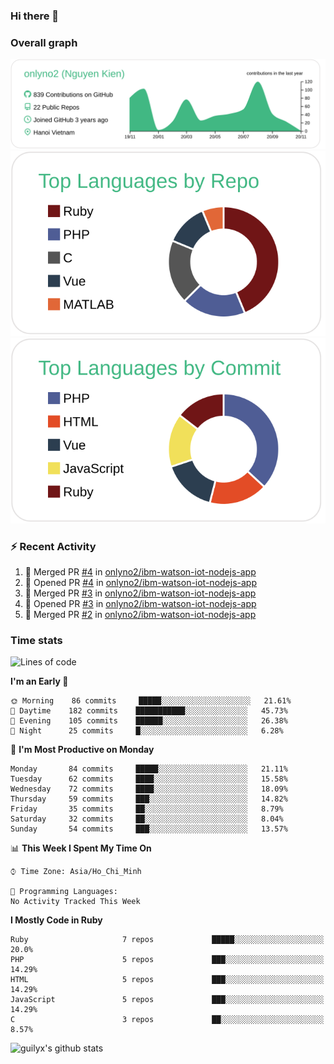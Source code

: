 ### Hi there 👋

### Overall graph
[![](https://raw.githubusercontent.com/onlyno2/onlyno2/master/profile-summary-card-output/vue/0-profile-details.svg)](https://github.com/vn7n24fzkq/github-profile-summary-cards)
[![](https://raw.githubusercontent.com/onlyno2/onlyno2/master/profile-summary-card-output/vue/1-repos-per-language.svg)](https://github.com/vn7n24fzkq/github-profile-summary-cards)
[![](https://raw.githubusercontent.com/onlyno2/onlyno2/master/profile-summary-card-output/vue/2-most-commit-language.svg)](https://github.com/vn7n24fzkq/github-profile-summary-cards)

### :zap: Recent Activity
<!--START_SECTION:activity-->
1. 🎉 Merged PR [#4](https://github.com/onlyno2/ibm-watson-iot-nodejs-app/pull/4) in [onlyno2/ibm-watson-iot-nodejs-app](https://github.com/onlyno2/ibm-watson-iot-nodejs-app)
2. 💪 Opened PR [#4](https://github.com/onlyno2/ibm-watson-iot-nodejs-app/pull/4) in [onlyno2/ibm-watson-iot-nodejs-app](https://github.com/onlyno2/ibm-watson-iot-nodejs-app)
3. 🎉 Merged PR [#3](https://github.com/onlyno2/ibm-watson-iot-nodejs-app/pull/3) in [onlyno2/ibm-watson-iot-nodejs-app](https://github.com/onlyno2/ibm-watson-iot-nodejs-app)
4. 💪 Opened PR [#3](https://github.com/onlyno2/ibm-watson-iot-nodejs-app/pull/3) in [onlyno2/ibm-watson-iot-nodejs-app](https://github.com/onlyno2/ibm-watson-iot-nodejs-app)
5. 🎉 Merged PR [#2](https://github.com/onlyno2/ibm-watson-iot-nodejs-app/pull/2) in [onlyno2/ibm-watson-iot-nodejs-app](https://github.com/onlyno2/ibm-watson-iot-nodejs-app)
<!--END_SECTION:activity-->

### Time stats
<!--START_SECTION:waka-->
![Lines of code](https://img.shields.io/badge/From%20Hello%20World%20I%27ve%20Written-5.2%20million%20lines%20of%20code-blue)

**I'm an Early 🐤** 

```text
🌞 Morning    86 commits     █████░░░░░░░░░░░░░░░░░░░░   21.61% 
🌆 Daytime    182 commits    ███████████░░░░░░░░░░░░░░   45.73% 
🌃 Evening    105 commits    ██████░░░░░░░░░░░░░░░░░░░   26.38% 
🌙 Night      25 commits     █░░░░░░░░░░░░░░░░░░░░░░░░   6.28%

```
📅 **I'm Most Productive on Monday** 

```text
Monday       84 commits     █████░░░░░░░░░░░░░░░░░░░░   21.11% 
Tuesday      62 commits     ████░░░░░░░░░░░░░░░░░░░░░   15.58% 
Wednesday    72 commits     ████░░░░░░░░░░░░░░░░░░░░░   18.09% 
Thursday     59 commits     ███░░░░░░░░░░░░░░░░░░░░░░   14.82% 
Friday       35 commits     ██░░░░░░░░░░░░░░░░░░░░░░░   8.79% 
Saturday     32 commits     ██░░░░░░░░░░░░░░░░░░░░░░░   8.04% 
Sunday       54 commits     ███░░░░░░░░░░░░░░░░░░░░░░   13.57%

```


📊 **This Week I Spent My Time On** 

```text
⌚︎ Time Zone: Asia/Ho_Chi_Minh

💬 Programming Languages: 
No Activity Tracked This Week

```

**I Mostly Code in Ruby** 

```text
Ruby                     7 repos             █████░░░░░░░░░░░░░░░░░░░░   20.0% 
PHP                      5 repos             ███░░░░░░░░░░░░░░░░░░░░░░   14.29% 
HTML                     5 repos             ███░░░░░░░░░░░░░░░░░░░░░░   14.29% 
JavaScript               5 repos             ███░░░░░░░░░░░░░░░░░░░░░░   14.29% 
C                        3 repos             ██░░░░░░░░░░░░░░░░░░░░░░░   8.57%

```



<!--END_SECTION:waka-->
<!--
**onlyno2/onlyno2** is a ✨ _special_ ✨ repository because its `README.md` (this file) appears on your GitHub profile.

Here are some ideas to get you started:

- 🔭 I’m currently working on ...
- 🌱 I’m currently learning ...
- 👯 I’m looking to collaborate on ...
- 🤔 I’m looking for help with ...
- 💬 Ask me about ...
- 📫 How to reach me: ...
- 😄 Pronouns: ...
- ⚡ Fun fact: ...
-->

![guilyx's github stats](https://github-readme-stats.vercel.app/api?username=onlyno2&show_icons=true&hide_border=true)
